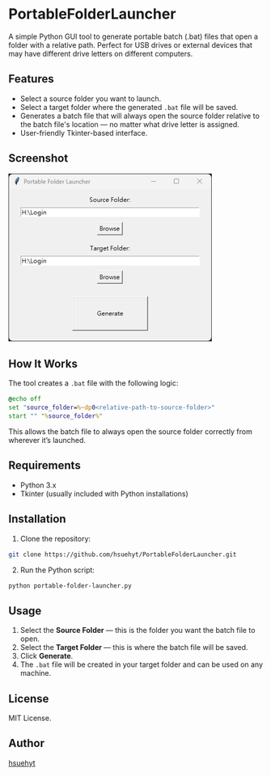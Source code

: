 # PortableFolderLauncher

A simple Python GUI tool to generate portable batch (.bat) files that open a folder with a relative path. Perfect for USB drives or external devices that may have different drive letters on different computers.

## Features
- Select a source folder you want to launch.
- Select a target folder where the generated `.bat` file will be saved.
- Generates a batch file that will always open the source folder relative to the batch file's location — no matter what drive letter is assigned.
- User-friendly Tkinter-based interface.

## Screenshot
![screenshot](https://github.com/hsuehyt/PortableFolderLauncher/blob/main/images/screenshot.png)

## How It Works
The tool creates a `.bat` file with the following logic:
```bat
@echo off
set "source_folder=%~dp0<relative-path-to-source-folder>"
start "" "%source_folder%"
```
This allows the batch file to always open the source folder correctly from wherever it’s launched.

## Requirements
- Python 3.x
- Tkinter (usually included with Python installations)

## Installation
1. Clone the repository:
```bash
git clone https://github.com/hsuehyt/PortableFolderLauncher.git
```
2. Run the Python script:
```bash
python portable-folder-launcher.py
```

## Usage
1. Select the **Source Folder** — this is the folder you want the batch file to open.
2. Select the **Target Folder** — this is where the batch file will be saved.
3. Click **Generate**.
4. The `.bat` file will be created in your target folder and can be used on any machine.

## License
MIT License.

## Author
[hsuehyt](https://github.com/hsuehyt)
